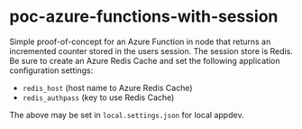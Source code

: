 # poc-azure-functions-with-session #
Simple proof-of-concept for an Azure Function in node that returns an incremented counter stored in the users session. The session store is Redis. Be sure to create an Azure Redis Cache and set the following application configuration settings:
* `redis_host` (host name to Azure Redis Cache)
* `redis_authpass` (key to use Redis Cache)

The above may be set in `local.settings.json` for local appdev.